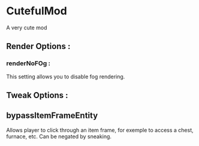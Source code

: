 # CutefulMod
A very cute mod

## Render Options :

### renderNoFOg :

This setting allows you to disable fog rendering.

## Tweak Options :

## bypassItemFrameEntity

Allows player to click through an item frame, for exemple to access a chest, furnace, etc. Can be negated by sneaking.
